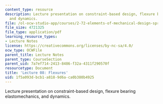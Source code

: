 ```yaml
---
content_type: resource
description: Lecture presentation on constraint-based design, flexure bearing elastomechanics,
  and dynamics.
file: /ol-ocw-studio-app/courses/2-72-elements-of-mechanical-design-spring-2009/1f5a093dbcb1a8189d6aca0b380b4925_MIT2_72s09_lec08.pdf
file_size: 4721325
file_type: application/pdf
learning_resource_types:
- Lecture Notes
license: https://creativecommons.org/licenses/by-nc-sa/4.0/
ocw_type: OCWFile
parent_title: Lecture Notes
parent_type: CourseSection
parent_uid: 7a7ef714-2413-8486-f32a-4311f290570f
resourcetype: Document
title: 'Lecture 08: Flexures'
uid: 1f5a093d-bcb1-a818-9d6a-ca0b380b4925
---
```

Lecture presentation on constraint-based design, flexure bearing elastomechanics, and dynamics.